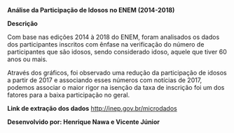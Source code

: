   **Análise da Participação de Idosos no ENEM (2014-2018)**
 
 **Descrição**
  
  Com base nas edições 2014 à 2018 do ENEM, foram analisados os dados dos participantes inscritos com ênfase na verificação do número de participantes que são idosos, sendo considerado idoso, aquele que tiver 60 anos ou mais.
  
  Através dos gráficos, foi observado uma redução da participação de idosos a partir de 2017 e associando esses números com notícias de 2017, podemos associar o maior rigor na isenção da taxa de inscrição foi um dos fatores para a baixa participação no geral.
  
  **Link de extração dos dados**
  http://inep.gov.br/microdados
    
  
  **Desenvolvido por: Henrique Nawa e Vicente Júnior**
